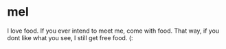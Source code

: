 # mel

I love food. If you ever intend to meet me, come with food. That way, if you dont like what you see, I still get free food. (:
